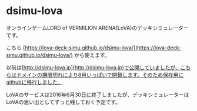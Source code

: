 # dsimu-lova

オンラインゲームLORD of VERMILION ARENA(LoVA)のデッキシミュレーターです。


こちら [https://lova-deck-simu.github.io/dsimu-lova/](https://lova-deck-simu.github.io/dsimu-lova/) から使えます。

以前は[http://dsimu-lova.jp](http://dsimu-lova.jp)で公開していましたが、こちらはドメインの期限切れにより8月いっぱいで閉鎖します。そのため保存用にgithubに移行しました。

LoVAのサービスは2016年6月30日に終了しましたが、デッキシミュレーターはLoVAの思い出としてずっと残しておく予定です。